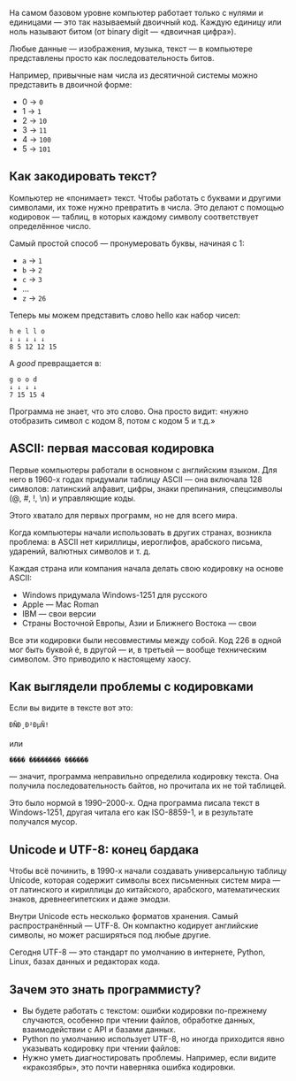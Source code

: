 На самом базовом уровне компьютер работает только с нулями и единицами — это так называемый двоичный код. Каждую единицу или ноль называют битом (от binary digit — «двоичная цифра»).

Любые данные — изображения, музыка, текст — в компьютере представлены просто как последовательность битов.

Например, привычные нам числа из десятичной системы можно представить в двоичной форме:

- 0 → `0`
- 1 → `1`
- 2 → `10`
- 3 → `11`
- 4 → `100`
- 5 → `101`

## Как закодировать текст?

Компьютер не «понимает» текст. Чтобы работать с буквами и другими символами, их тоже нужно превратить в числа. Это делают с помощью кодировок — таблиц, в которых каждому символу соответствует определённое число.

Самый простой способ — пронумеровать буквы, начиная с 1:

- `a` → `1`
- `b` → `2`
- `c` → `3`
- ...
- `z` → `26`

Теперь мы можем представить слово hello как набор чисел:

```text
h e l l o
↓ ↓ ↓ ↓ ↓
8 5 12 12 15
```


А *good* превращается в:

```text
g o o d
↓ ↓ ↓ ↓
7 15 15 4
```

Программа не знает, что это слово. Она просто видит: «нужно отобразить символ с кодом 8, потом с кодом 5 и т.д.»

## ASCII: первая массовая кодировка

Первые компьютеры работали в основном с английским языком. Для него в 1960-х годах придумали таблицу ASCII — она включала 128 символов: латинский алфавит, цифры, знаки препинания, спецсимволы (@, #, !, \n) и управляющие коды.

Этого хватало для первых программ, но не для всего мира.

Когда компьютеры начали использовать в других странах, возникла проблема: в ASCII нет кириллицы, иероглифов, арабского письма, ударений, валютных символов и т. д.

Каждая страна или компания начала делать свою кодировку на основе ASCII:

- Windows придумала Windows-1251 для русского
- Apple — Mac Roman
- IBM — свои версии
- Страны Восточной Европы, Азии и Ближнего Востока — свои

Все эти кодировки были несовместимы между собой. Код 226 в одной мог быть буквой é, в другой — и, в третьей — вообще техническим символом. Это приводило к настоящему хаосу.

## Как выглядели проблемы с кодировками

Если вы видите в тексте вот это:

```text
ÐÑÐ¸Ð²ÐµÑ!
```

или

```text
���� �������� ������
```

— значит, программа неправильно определила кодировку текста. Она получила последовательность байтов, но прочитала их не той таблицей.

Это было нормой в 1990–2000-х. Одна программа писала текст в Windows-1251, другая читала его как ISO-8859-1, и в результате получался мусор.

## Unicode и UTF-8: конец бардака

Чтобы всё починить, в 1990-х начали создавать универсальную таблицу Unicode, которая содержит символы всех письменных систем мира — от латинского и кириллицы до китайского, арабского, математических знаков, древнеегипетских и даже эмодзи.

Внутри Unicode есть несколько форматов хранения. Самый распространённый — UTF-8. Он компактно кодирует английские символы, но может расширяться под любые другие.

Сегодня UTF-8 — это стандарт по умолчанию в интернете, Python, Linux, базах данных и редакторах кода.

## Зачем это знать программисту?

- Вы будете работать с текстом: ошибки кодировки по-прежнему случаются, особенно при чтении файлов, обработке данных, взаимодействии с API и базами данных.
- Python по умолчанию использует UTF-8, но иногда приходится явно указывать кодировку при чтении файлов:
- Нужно уметь диагностировать проблемы. Например, если видите «кракозябры», это почти наверняка ошибка кодировки.
